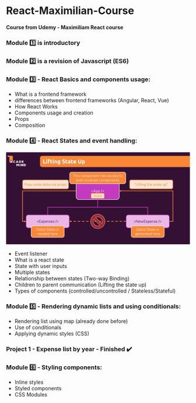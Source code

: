# React-Maximilian-Course
#### Course from Udemy - Maximiliam React course

### Module :one: is introductory
### Module :two: is a revision of Javascript (ES6)

### Module :three: - React Basics and components usage:
- What is a frontend framework
- differences between frontend frameworks (Angular, React, Vue)
- How React Works
- Components usage and creation
- Props
- Composition

### Module :four: - React States and event handling:

![State Communication](Lifting-state-up.png)

- Event listener
- What is a react state
- State with user inputs
- Multiple states
- Relationship between states (Two-way Binding)
- Children to parent communication (Lifting the state up)
- Types of components (controlled/uncontrolled / Stateless/Stateful)


### Module :five: - Rendering dynamic lists and using conditionals:

- Rendering list using map (already done before)
- Use of conditionals
- Applying dynamic styles (CSS)

### Project 1 - Expense list by year - Finished :heavy_check_mark:

### Module :six: - Styling components:

- Inline styles
- Styled components
- CSS Modules
